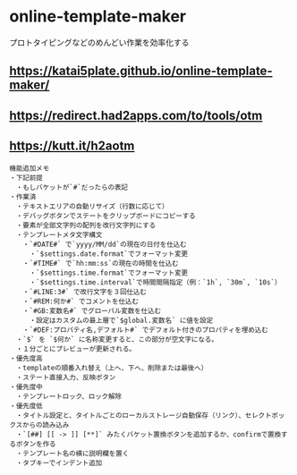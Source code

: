# online-template-maker

プロトタイピングなどのめんどい作業を効率化する

## https://katai5plate.github.io/online-template-maker/

## https://redirect.had2apps.com/to/tools/otm

## https://kutt.it/h2aotm

```
機能追加メモ
・下記前提
　・もしバケットが`#`だったらの表記
・作業済
　・テキストエリアの自動リサイズ（行数に応じて）
　・デバッグボタンでステートをクリップボードにコピーする
　・要素が全部文字列の配列を改行文字列にする
　・テンプレートメタ文字構文
　　・`#DATE#` で`yyyy/MM/dd`の現在の日付を仕込む
　　　・`$settings.date.format`でフォーマット変更
　　・`#TIME#` で`hh:mm:ss`の現在の時間を仕込む
　　　・`$settings.time.format`でフォーマット変更
　　　・`$settings.time.interval`で時間間隔指定（例：`1h`, `30m`, `10s`）
　　・`#LINE:3#` で改行文字を３回仕込む
　　・`#REM:何か#` でコメントを仕込む
　　・`#GB:変数名#` でグローバル変数を仕込む
　　　・設定はカスタムの最上層で`$global.変数名` に値を設定
　　・`#DEF:プロパティ名,デフォルト#` でデフォルト付きのプロパティを埋め込む
　・`$` を `$何か` に名称変更すると、この部分が空文字になる。
　・１分ごとにプレビューが更新される。
・優先度高
　・templateの順番入れ替え（上へ、下へ、削除または最後へ）
　・ステート直接入力、反映ボタン
・優先度中
　・テンプレートロック、ロック解除
・優先度低
　・タイトル設定と、タイトルごとのローカルストレージ自動保存（リンク）、セレクトボックスからの読み込み
　・`[##] [[ -> ]] [**]` みたくバケット置換ボタンを追加するか、confirmで置換するボタンを作る
　・テンプレート名の横に説明欄を置く
　・タブキーでインデント追加
```
